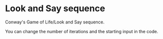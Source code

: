 # Look and Say sequence

Conway's Game of Life/Look and Say sequence.

You can change the number of iterations and the starting input in the code.

